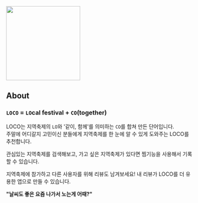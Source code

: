 
<img src="https://user-images.githubusercontent.com/95751232/201858029-44889b63-f779-40de-90c7-3c0c3d36c567.png" width="200" height="auto">



## About
### `LOCO` = `LO`cal festival + `CO`(together)
LOCO는 지역축제의 `LO`와 '같이, 함께'를 의미하는 `CO`를 합쳐 만든 단어입니다.<br>
주말에 어디갈지 고민이신 분들에게 지역축제를 한 눈에 알 수 있게 도와주는 
LOCO를 추천합니다.

관심있는 지역축제를 검색해보고,
가고 싶은 지역축제가 있다면 찜기능을 사용해서 기록할 수 있습니다.

지역축제에 참가하고 다른 사용자를 위해 리뷰도 남겨보세요! 
내 리뷰가 LOCO를 더 유용한 앱으로 만들 수 있습니다.

**"날씨도 좋은 요즘 나가서 노는게 어때?"**
